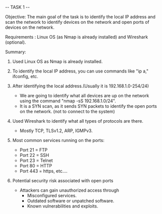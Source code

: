 -- TASK 1 --

Objective: The main goal of the task is to identify the local IP address and scan the network to identify devices on the network and open ports of devices on the network.

Requirements : Linux OS (as Nmap is already installed) and Wireshark (optional).

Summary:
1. Used Linux OS as Nmap is already installed.

2. To identify the local IP address, you can use commands like "ip a," ifconfig, etc.

3. After identifying the local address.(Usually it is 192.168.1.0-254/24)
   - We are going to identify what all devices are up on the network using the command "nmap -sS 192.168.1.0/24".
   - It is a SYN scan, as it sends SYN packets to identify the open ports on the network. (not to connect to the system)

4. Used Wireshark to identify what all types of protocols are there.
   - Mostly TCP, TLSv1.2, ARP, IGMPv3.

5. Most common services running on the ports:
   - Port 21 = FTP
   - Port 22 = SSH
   - Port 23 = Telnet
   - Port 80 = HTTP
   - Port 443 = https, etc....

6. Potential security risk associated with open ports
   - Attackers can gain unauthorized access through
     - Misconfigured services.
     - Outdated software or unpatched software.
     - Known vulnerabilities and exploits.

